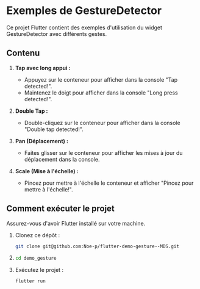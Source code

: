 # Exemples de GestureDetector

Ce projet Flutter contient des exemples d'utilisation du widget GestureDetector avec différents gestes.

## Contenu

1. **Tap avec long appui :**

   - Appuyez sur le conteneur pour afficher dans la console "Tap detected!".
   - Maintenez le doigt pour afficher dans la console "Long press detected!".

2. **Double Tap :**

   - Double-cliquez sur le conteneur pour afficher dans la console "Double tap detected!".

3. **Pan (Déplacement) :**

   - Faites glisser sur le conteneur pour afficher les mises à jour du déplacement dans la console.

4. **Scale (Mise à l'échelle) :**
   - Pincez pour mettre à l'échelle le conteneur et afficher "Pincez pour mettre à l'échelle!".

## Comment exécuter le projet

Assurez-vous d'avoir Flutter installé sur votre machine.

1. Clonez ce dépôt :
   ```bash
   git clone git@github.com:Noe-p/flutter-demo-gesture--MDS.git
   ```
2. ```bash
   cd demo_gesture
   ```
3. Exécutez le projet :
   ```bash
   flutter run
   ```

